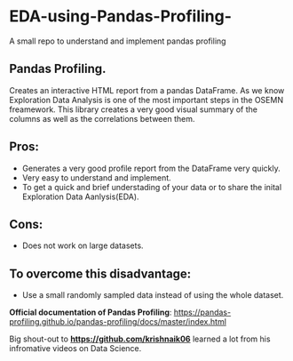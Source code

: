 # EDA-using-Pandas-Profiling-

A small repo to understand and implement pandas profiling

## Pandas Profiling.

Creates an interactive HTML report from a pandas DataFrame. As we know Exploration Data Analysis is one of the most important steps in the OSEMN freamework. This library creates a very good visual summary of the columns as well as the correlations between them.

## Pros:

*	Generates a very good profile report from the DataFrame very quickly.
*	Very easy to understand and implement.
*	To get a quick and brief understading of your data or to share the inital Exploration Data Aanlysis(EDA).

## Cons:

*	Does not work on large datasets.

## To overcome this disadvantage:

*  Use a small randomly sampled data instead of using the whole dataset.


**Official documentation of Pandas Profiling**: https://pandas-profiling.github.io/pandas-profiling/docs/master/index.html


Big shout-out to **https://github.com/krishnaik06** learned a lot from his infromative videos on Data Science.  
